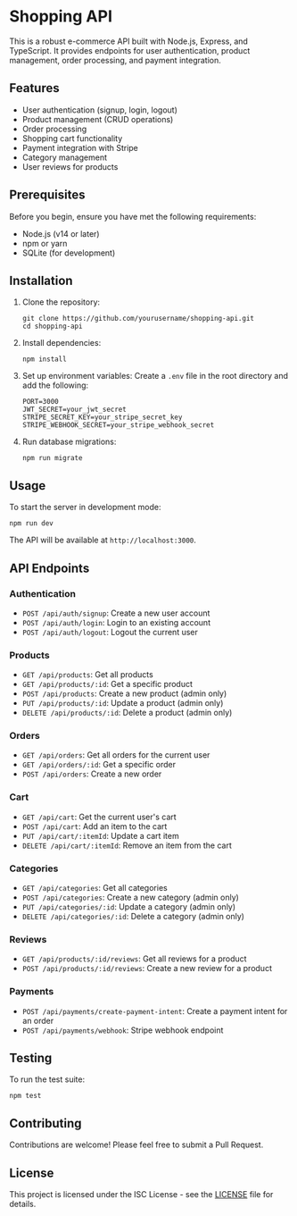 # Shopping API

This is a robust e-commerce API built with Node.js, Express, and TypeScript. It provides endpoints for user authentication, product management, order processing, and payment integration.

## Features

- User authentication (signup, login, logout)
- Product management (CRUD operations)
- Order processing
- Shopping cart functionality
- Payment integration with Stripe
- Category management
- User reviews for products

## Prerequisites

Before you begin, ensure you have met the following requirements:

- Node.js (v14 or later)
- npm or yarn
- SQLite (for development)

## Installation

1. Clone the repository:
   ```
   git clone https://github.com/yourusername/shopping-api.git
   cd shopping-api
   ```

2. Install dependencies:
   ```
   npm install
   ```

3. Set up environment variables:
   Create a `.env` file in the root directory and add the following:
   ```
   PORT=3000
   JWT_SECRET=your_jwt_secret
   STRIPE_SECRET_KEY=your_stripe_secret_key
   STRIPE_WEBHOOK_SECRET=your_stripe_webhook_secret
   ```

4. Run database migrations:
   ```
   npm run migrate
   ```

## Usage

To start the server in development mode:

```
npm run dev
```

The API will be available at `http://localhost:3000`.

## API Endpoints

### Authentication
- `POST /api/auth/signup`: Create a new user account
- `POST /api/auth/login`: Login to an existing account
- `POST /api/auth/logout`: Logout the current user

### Products
- `GET /api/products`: Get all products
- `GET /api/products/:id`: Get a specific product
- `POST /api/products`: Create a new product (admin only)
- `PUT /api/products/:id`: Update a product (admin only)
- `DELETE /api/products/:id`: Delete a product (admin only)

### Orders
- `GET /api/orders`: Get all orders for the current user
- `GET /api/orders/:id`: Get a specific order
- `POST /api/orders`: Create a new order

### Cart
- `GET /api/cart`: Get the current user's cart
- `POST /api/cart`: Add an item to the cart
- `PUT /api/cart/:itemId`: Update a cart item
- `DELETE /api/cart/:itemId`: Remove an item from the cart

### Categories
- `GET /api/categories`: Get all categories
- `POST /api/categories`: Create a new category (admin only)
- `PUT /api/categories/:id`: Update a category (admin only)
- `DELETE /api/categories/:id`: Delete a category (admin only)

### Reviews
- `GET /api/products/:id/reviews`: Get all reviews for a product
- `POST /api/products/:id/reviews`: Create a new review for a product

### Payments
- `POST /api/payments/create-payment-intent`: Create a payment intent for an order
- `POST /api/payments/webhook`: Stripe webhook endpoint

## Testing

To run the test suite:
```
npm test
```
## Contributing

Contributions are welcome! Please feel free to submit a Pull Request.

## License

This project is licensed under the ISC License - see the [LICENSE](LICENSE) file for details.
